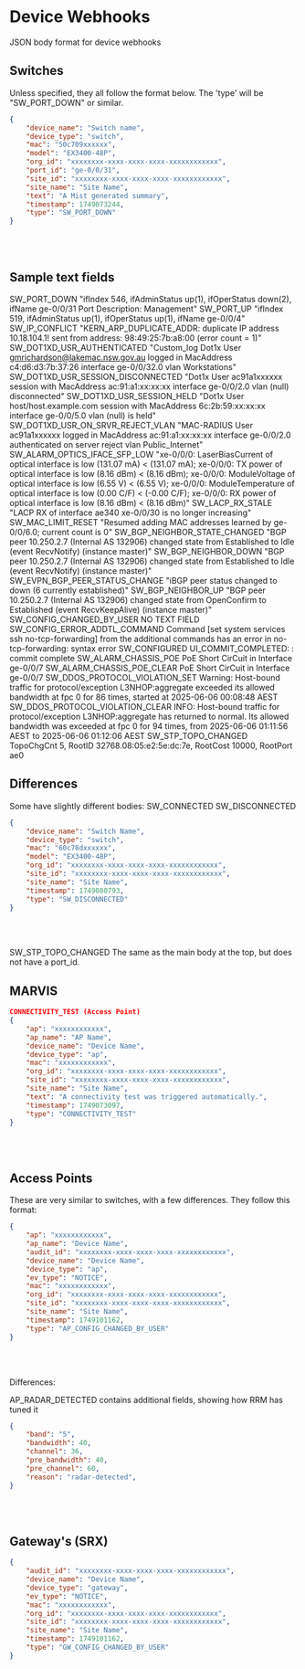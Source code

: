 # Device Webhooks

JSON body format for device webhooks


## Switches

Unless specified, they all follow the format below.
The 'type' will be "SW_PORT_DOWN" or similar.

```json
{
    "device_name": "Switch name",
    "device_type": "switch",
    "mac": "50c709xxxxxx",
    "model": "EX3400-48P",
    "org_id": "xxxxxxxx-xxxx-xxxx-xxxx-xxxxxxxxxxxx",
    "port_id": "ge-0/0/31",
    "site_id": "xxxxxxxx-xxxx-xxxx-xxxx-xxxxxxxxxxxx",
    "site_name": "Site Name",
    "text": "A Mist generated summary",
    "timestamp": 1749073244,
    "type": "SW_PORT_DOWN"
}
```
</br></br>


## Sample text fields

SW_PORT_DOWN
    "ifIndex 546, ifAdminStatus up(1), ifOperStatus down(2), ifName ge-0/0/31 Port Description: Management"
SW_PORT_UP
    "ifIndex 519, ifAdminStatus up(1), ifOperStatus up(1), ifName ge-0/0/4"
SW_IP_CONFLICT
    "KERN_ARP_DUPLICATE_ADDR: duplicate IP address 10.18.104.1! sent from address: 98:49:25:7b:a8:00 (error count = 1)"
SW_DOT1XD_USR_AUTHENTICATED
    "Custom_log Dot1x User gmrichardson@lakemac.nsw.gov.au logged in MacAddress c4:d6:d3:7b:37:26 interface ge-0/0/32.0 vlan Workstations"
SW_DOT1XD_USR_SESSION_DISCONNECTED
    "Dot1x User ac91a1xxxxxx session with MacAddress ac:91:a1:xx:xx:xx interface ge-0/0/2.0 vlan (null) disconnected"
SW_DOT1XD_USR_SESSION_HELD
    "Dot1x User host/host.example.com session with MacAddress 6c:2b:59:xx:xx:xx interface ge-0/0/5.0 vlan (null) is held"
SW_DOT1XD_USR_ON_SRVR_REJECT_VLAN
    "MAC-RADIUS User ac91a1xxxxxx logged in MacAddress ac:91:a1:xx:xx:xx interface ge-0/0/2.0 authenticated on server reject vlan Public_Internet"
SW_ALARM_OPTICS_IFACE_SFP_LOW
    "xe-0/0/0: LaserBiasCurrent of optical interface is low (131.07 mA) < (131.07 mA); xe-0/0/0: TX power of optical interface is low (8.16 dBm) < (8.16 dBm); xe-0/0/0: ModuleVoltage of optical interface is low (6.55 V) < (6.55 V); xe-0/0/0: ModuleTemperature of optical interface is low (0.00 C/F) < (-0.00 C/F); xe-0/0/0: RX power of optical interface is low (8.16 dBm) < (8.16 dBm)"
SW_LACP_RX_STALE
    "LACP RX of interface ae340 xe-0/0/30 is no longer increasing"
SW_MAC_LIMIT_RESET
    "Resumed adding MAC addresses learned by ge-0/0/6.0; current count is 0"
SW_BGP_NEIGHBOR_STATE_CHANGED
    "BGP peer 10.250.2.7 (Internal AS 132906) changed state from Established to Idle (event RecvNotify) (instance master)"
SW_BGP_NEIGHBOR_DOWN
    "BGP peer 10.250.2.7 (Internal AS 132906) changed state from Established to Idle (event RecvNotify) (instance master)"
SW_EVPN_BGP_PEER_STATUS_CHANGE
    "iBGP peer status changed to down (6 currently established)"
SW_BGP_NEIGHBOR_UP
    "BGP peer 10.250.2.7 (Internal AS 132906) changed state from OpenConfirm to Established (event RecvKeepAlive) (instance master)"
SW_CONFIG_CHANGED_BY_USER
    NO TEXT FIELD
SW_CONFIG_ERROR_ADDTL_COMMAND
    Command [set system services ssh no-tcp-forwarding] from the additional commands has an error in no-tcp-forwarding: syntax error
SW_CONFIGURED
    UI_COMMIT_COMPLETED: : commit complete
SW_ALARM_CHASSIS_POE
    PoE Short CirCuit in Interface ge-0/0/7
SW_ALARM_CHASSIS_POE_CLEAR
    PoE Short CirCuit in Interface ge-0/0/7
SW_DDOS_PROTOCOL_VIOLATION_SET
    Warning: Host-bound traffic for protocol/exception L3NHOP:aggregate exceeded its allowed bandwidth at fpc 0 for 86 times, started at 2025-06-06 00:08:48 AEST
SW_DDOS_PROTOCOL_VIOLATION_CLEAR
    INFO: Host-bound traffic for protocol/exception L3NHOP:aggregate has returned to normal. Its allowed bandwidth was exceeded at fpc 0 for 94 times, from 2025-06-06 01:11:56 AEST to 2025-06-06 01:12:06 AEST
SW_STP_TOPO_CHANGED
    TopoChgCnt 5, RootID 32768.08:05:e2:5e:dc:7e, RootCost 10000, RootPort ae0


## Differences

Some have slightly different bodies:
    SW_CONNECTED
    SW_DISCONNECTED

```json
{
    "device_name": "Switch Name",
    "device_type": "switch",
    "mac": "60c78dxxxxxx",
    "model": "EX3400-48P",
    "org_id": "xxxxxxxx-xxxx-xxxx-xxxx-xxxxxxxxxxxx",
    "site_id": "xxxxxxxx-xxxx-xxxx-xxxx-xxxxxxxxxxxx",
    "site_name": "Site Name",
    "timestamp": 1749080793,
    "type": "SW_DISCONNECTED"
}
```
</br></br>


SW_STP_TOPO_CHANGED
    The same as the main body at the top, but does not have a port_id.



## MARVIS

```json
CONNECTIVITY_TEST (Access Point)
{
    "ap": "xxxxxxxxxxxx",
    "ap_name": "AP Name",
    "device_name": "Device Name",
    "device_type": "ap",
    "mac": "xxxxxxxxxxxx",
    "org_id": "xxxxxxxx-xxxx-xxxx-xxxx-xxxxxxxxxxxx",
    "site_id": "xxxxxxxx-xxxx-xxxx-xxxx-xxxxxxxxxxxx",
    "site_name": "Site Name",
    "text": "A connectivity test was triggered automatically.",
    "timestamp": 1749073097,
    "type": "CONNECTIVITY_TEST"
}
```
</br></br>



## Access Points

These are very similar to switches, with a few differences.
They follow this format:

```json
{
    "ap": "xxxxxxxxxxxx",
    "ap_name": "Device Name",
    "audit_id": "xxxxxxxx-xxxx-xxxx-xxxx-xxxxxxxxxxxx",
    "device_name": "Device Name",
    "device_type": "ap",
    "ev_type": "NOTICE",
    "mac": "xxxxxxxxxxxx",
    "org_id": "xxxxxxxx-xxxx-xxxx-xxxx-xxxxxxxxxxxx",
    "site_id": "xxxxxxxx-xxxx-xxxx-xxxx-xxxxxxxxxxxx",
    "site_name": "Site Name",
    "timestamp": 1749101162,
    "type": "AP_CONFIG_CHANGED_BY_USER"
}
```
</br></br>



Differences:

AP_RADAR_DETECTED contains additional fields, showing how RRM has tuned it

```json
{
    "band": "5",
    "bandwidth": 40,
    "channel": 36,
    "pre_bandwidth": 40,
    "pre_channel": 60,
    "reason": "radar-detected",
}
```
</br></br>




## Gateway's (SRX)

```json
{
    "audit_id": "xxxxxxxx-xxxx-xxxx-xxxx-xxxxxxxxxxxx",
    "device_name": "Device Name",
    "device_type": "gateway",
    "ev_type": "NOTICE",
    "mac": "xxxxxxxxxxxx",
    "org_id": "xxxxxxxx-xxxx-xxxx-xxxx-xxxxxxxxxxxx",
    "site_id": "xxxxxxxx-xxxx-xxxx-xxxx-xxxxxxxxxxxx",
    "site_name": "Site Name",
    "timestamp": 1749101162,
    "type": "GW_CONFIG_CHANGED_BY_USER"
}
```
</br></br>



